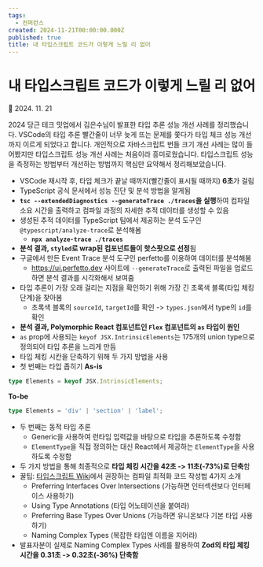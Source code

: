 ```yaml
---
tags:
  - 컨퍼런스
created: 2024-11-21T00:00:00.000Z
published: true
title: 내 타입스크립트 코드가 이렇게 느릴 리 없어
---
```


# 내 타입스크립트 코드가 이렇게 느릴 리 없어

📅 2024. 11. 21

2024 당근 테크 밋업에서 김은수님이 발표한 타입 추론 성능 개선 사례를 정리했습니다. VSCode의 타입 추론 빨간줄이 너무 늦게 뜨는 문제를 쫓다가 타입 체크 성능 개선까지 이르게 되었다고 합니다. 개인적으로 자바스크립트 번들 크기 개선 사례는 많이 들어봤지만 타입스크립트 성능 개선 사례는 처음이라 흥미로웠습니다. 타입스크립트 성능을 측정하는 방법부터 개선하는 방법까지 핵심만 요약해서 정리해보았습니다.

- VSCode 재시작 후, 타입 체크가 끝날 때까지(빨간줄이 표시될 때까지) **6초**가 걸림
- TypeScript 공식 문서에서 성능 진단 및 분석 방법을 알게됨
- **`tsc --extendedDiagnostics --generateTrace ./traces`을 실행**하여 컴파일 소요 시간을 출력하고 컴파일 과정의 자세한 추적 데이터를 생성할 수 있음
- 생성된 추적 데이터를 TypeScript 팀에서 제공하는 분석 도구인 `@typescript/analyze-trace`로 분석해봄
	- **`npx analyze-trace ./traces`**
- **분석 결과, `styled`로 wrap된 컴포넌트들이 핫스팟으로 선정**됨
- 구글에서 만든 Event Trace 분석 도구인 perfetto를 이용하여 데이터를 분석해봄
	- https://ui.perfetto.dev 사이트에 `--generateTrace`로 출력된 파일을 업로드하면 분석 결과를 시각화해서 보여줌
- 타입 추론이 가장 오래 걸리는 지점을 확인하기 위해 가장 긴 초록색 블록(타입 체킹 단계)을 찾아봄
	- 초록색 블록의 `sourceId`, `targetId`를 확인 -> `types.json`에서 type의 `id`를 확인
- **분석 결과, Polymorphic React 컴포넌트인 `Flex` 컴포넌트의 `as` 타입이 원인**
- `as` prop에 사용되는 `keyof JSX.IntrinsicElements`는 175개의 union type으로 정의되어 타입 추론을 느리게 만듬
- 타입 체킹 시칸을 단축하기 위해 두 가지 방법을 사용
- 첫 번째는 타입 좁히기
**As-is**
```ts
type Elements = keyof JSX.IntrinsicElements;
```

**To-be**
```ts
type Elements = 'div' | 'section' | 'label';
```
- 두 번째는 동적 타입 추론
	- Generic을 사용하여 런타임 입력값을 바탕으로 타입을 추론하도록 수정함
	- `ElementType`을 직접 정의하는 대신 React에서 제공하는 `ElementType`을 사용하도록 수정함
- 두 가지 방법을 통해 최종적으로 **타입 체킹 시간을 42초 -> 11초(-73%)로 단축**함
- 꿀팁: [타입스크립트 Wiki](https://github.com/microsoft/TypeScript/wiki/Performance)에서 권장하는 컴파일 최적화 코드 작성법 4가지 소개
	- Preferring Interfaces Over Intersections (가능하면 인터섹션보다 인터페이스 사용하기)
	- Using Type Annotations (타입 어노테이션을 붙여라)
	- Preferring Base Types Over Unions (가능하면 유니온보다 기본 타입 사용하기)
	- Naming Complex Types (복잡한 타입엔 이름을 지어라)
- 발표자분이 실제로 Naming Complex Types 사례를 활용하여 **Zod의 타입 체킹 시간을 0.31초 -> 0.32초(-36%) 단축함**


